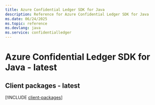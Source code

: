 ```yaml
---
title: Azure Confidential Ledger SDK for Java
description: Reference for Azure Confidential Ledger SDK for Java
ms.date: 06/24/2025
ms.topic: reference
ms.devlang: java
ms.service: confidentialledger
---
```

# Azure Confidential Ledger SDK for Java - latest

## Client packages - latest
[!INCLUDE [client-packages](confidential-ledger-client-index.md)]